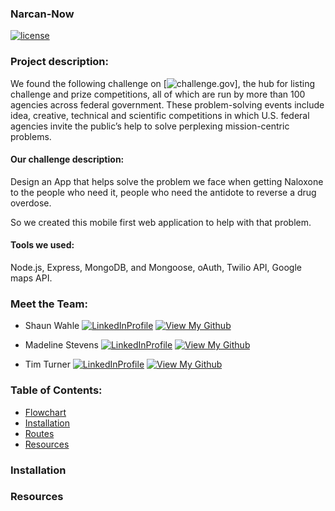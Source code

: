 ### Narcan-Now

[![license](https://img.shields.io/github/license/mashape/apistatus.svg)]()
### Project description:
We found the following challenge on [![challenge.gov](https://www.challenge.gov/challenge/the-2016-fda-naloxone-app-competition/)], the hub for listing challenge and prize competitions, all of which are run by more than 100 agencies across federal government. These problem-solving events include idea, creative, technical and scientific competitions in which U.S. federal agencies invite the public’s help to solve perplexing mission-centric problems.

#### Our challenge description:
Design an App that helps solve the problem we face when getting Naloxone to the people who need it, people who need the antidote to reverse a drug overdose.

So we created this mobile first web application to help with that problem.

#### Tools we used:
 Node.js, Express, MongoDB, and Mongoose, oAuth, Twilio API, Google maps API.


### Meet the Team:
* Shaun Wahle
[![LinkedInProfile](https://img.shields.io/badge/LinkedIn-Profile-brightgreen.svg)](https://www.linkedin.com/in/shaun-wahle/) [![View My Github](https://img.shields.io/badge/View%20My-Github-blue.svg)](https://github.com/Spwahle)

* Madeline Stevens
[![LinkedInProfile](https://img.shields.io/badge/LinkedIn-Profile-brightgreen.svg)](https://www.linkedin.com/in/madelinerosestevens/) [![View My Github](https://img.shields.io/badge/View%20My-Github-blue.svg)](https://github.com/madhubs)

* Tim Turner  [![LinkedInProfile](https://img.shields.io/badge/LinkedIn-Profile-brightgreen.svg)](https://www.linkedin.com/in/timothyt/) [![View My Github](https://img.shields.io/badge/View%20My-Github-blue.svg)](https://github.com/ratiphi)

### Table of Contents:
+ [Flowchart](#flowchart)
+ [Installation](#installation)
+ [Routes](#routes)
+ [Resources](#resources)


### Installation

### Resources

